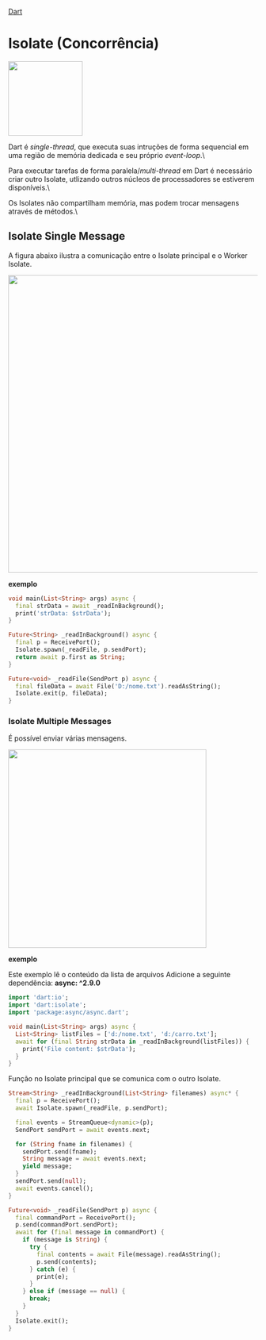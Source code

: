 [Dart](https://github.com/leofds/flutter-class/blob/master/dart/dart.md)

# Isolate (Concorrência)

<img src="https://github.com/leofds/flutter-class/assets/5174326/5322987a-325f-4572-99cb-797da7c4da19" width="150">

Dart é *single-thread*, que executa suas intruções de forma sequencial em uma região de memória dedicada e seu próprio *event-loop*.\

Para executar tarefas de forma paralela/*multi-thread* em Dart é necessário criar outro Isolate, utlizando outros núcleos de processadores se estiverem disponíveis.\

Os Isolates não compartilham memória, mas podem trocar mensagens através de métodos.\

## Isolate Single Message

A figura abaixo ilustra a comunicação entre o Isolate principal e o Worker Isolate.

<img src="https://github.com/leofds/flutter-class/assets/5174326/d7d7a066-0f1f-472d-a7d8-9e327fc04bea" width="600">

**exemplo**

```dart
void main(List<String> args) async {
  final strData = await _readInBackground();
  print('strData: $strData');
}

Future<String> _readInBackground() async {
  final p = ReceivePort();
  Isolate.spawn(_readFile, p.sendPort);
  return await p.first as String;
}

Future<void> _readFile(SendPort p) async {
  final fileData = await File('D:/nome.txt').readAsString();
  Isolate.exit(p, fileData);
}
```

### Isolate Multiple Messages

É possível enviar várias mensagens.

<img src="https://github.com/leofds/flutter-class/assets/5174326/e84088c5-9432-419f-8c52-6c1ee78522f7" width="400">

**exemplo**

Este exemplo lê o conteúdo da lista de arquivos
Adicione a seguinte dependência: **async: ^2.9.0**

```dart
import 'dart:io';
import 'dart:isolate';
import 'package:async/async.dart';

void main(List<String> args) async {
  List<String> listFiles = ['d:/nome.txt', 'd:/carro.txt'];
  await for (final String strData in _readInBackground(listFiles)) {
    print('File content: $strData');
  }
}
```

Função no Isolate principal que se comunica com o outro Isolate.

```dart
Stream<String> _readInBackground(List<String> filenames) async* {
  final p = ReceivePort();
  await Isolate.spawn(_readFile, p.sendPort);

  final events = StreamQueue<dynamic>(p);
  SendPort sendPort = await events.next;

  for (String fname in filenames) {
    sendPort.send(fname);
    String message = await events.next;
    yield message;
  }
  sendPort.send(null);
  await events.cancel();
}
```

```dart
Future<void> _readFile(SendPort p) async {
  final commandPort = ReceivePort();
  p.send(commandPort.sendPort);
  await for (final message in commandPort) {
    if (message is String) {
      try {
        final contents = await File(message).readAsString();
        p.send(contents);
      } catch (e) {
        print(e);
      }
    } else if (message == null) {
      break;
    }
  }
  Isolate.exit();
}
```

